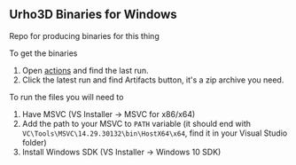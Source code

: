 ## Urho3D Binaries for Windows

Repo for producing binaries for this thing

To get the binaries
1. Open [actions](https://github.com/WhiteBlackGoose/Urho3DBinaries/actions) and find the last run.
2. Click the latest run and find Artifacts button, it's a zip archive you need.

To run the files you will need to
1. Have MSVC (VS Installer -> MSVC for x86/x64)
2. Add the path to your MSVC to `PATH` variable (it should end with `VC\Tools\MSVC\14.29.30132\bin\HostX64\x64`, find it in your Visual Studio folder)
3. Install Windows SDK (VS Installer -> Windows 10 SDK)
